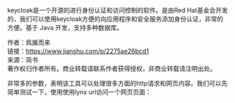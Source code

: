 keycloak是一个开源的进行身份认证和访问控制的软件。是由Red Hat基金会开发的，我们可以使用keycloak方便的向应用程序和安全服务添加身份认证，非常的方便。基于 Java 开发，支持多种数据库。

作者：爲誰而来  
链接：https://www.jianshu.com/p/2275ae26bcd1  
来源：简书  
著作权归作者所有。商业转载请联系作者获得授权，非商业转载请注明出处。



非常多的参数，表明该工具可以处理很多方面的http请求和网页内容。我们可以先简单测试一下，使用使用lynx url访问一个网页页面：


